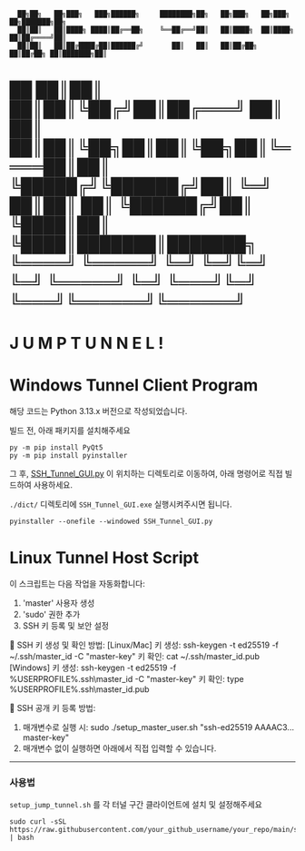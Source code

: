       ██╗██╗   ██╗███╗   ███╗██████╗     ████████╗██╗   ██╗███╗   ██╗███╗   ██╗███████╗██╗
      ██║██║   ██║████╗ ████║██╔══██╗    ╚══██╔══╝██║   ██║████╗  ██║████╗  ██║██╔════╝██║
      ██║██║   ██║██╔████╔██║██████╔╝       ██║   ██║   ██║██╔██╗ ██║██╔██╗ ██║███████╗██║
 ██   ██║██║   ██║██║╚██╔╝██║██╔═══╝        ██║   ██║   ██║██║╚██╗██║██║╚██╗██║╚════██║██║
 ╚█████╔╝╚██████╔╝██║ ╚═╝ ██║██║            ██║   ╚██████╔╝██║ ╚████║██║ ╚████║███████║███████╗
  ╚════╝  ╚═════╝ ╚═╝     ╚═╝╚═╝            ╚═╝    ╚═════╝ ╚═╝  ╚═══╝╚═╝  ╚═══╝╚══════╝╚══════╝
==========================================
  J U M P   T U N N E L   !
==========================================

# Windows Tunnel Client Program

해당 코드는 Python 3.13.x 버전으로 작성되었습니다.

빌드 전, 아래 패키지를 설치해주세요

```
py -m pip install PyQt5
py -m pip install pyinstaller

```

그 후, [SSH_Tunnel_GUI.py](https://github.com/Cybecho/JumpTunnel/blob/main/SSH_Tunnel_GUI.py) 이 위치하는 디렉토리로 이동하여, 아래 명령어로 직접 빌드하여 사용하세요.

`./dict/` 디렉토리에 `SSH_Tunnel_GUI.exe` 실행시켜주시면 됩니다.

```
pyinstaller --onefile --windowed SSH_Tunnel_GUI.py

```



# Linux Tunnel Host Script

이 스크립트는 다음 작업을 자동화합니다:
1. 'master' 사용자 생성
2. 'sudo' 권한 추가
3. SSH 키 등록 및 보안 설정

📌 SSH 키 생성 및 확인 방법:
  [Linux/Mac]
    키 생성: ssh-keygen -t ed25519 -f ~/.ssh/master_id -C "master-key"
    키 확인: cat ~/.ssh/master_id.pub
  [Windows]
    키 생성: ssh-keygen -t ed25519 -f %USERPROFILE%\.ssh\master_id -C "master-key"
    키 확인: type %USERPROFILE%\.ssh\master_id.pub

🔑 SSH 공개 키 등록 방법:
  1) 매개변수로 실행 시: sudo ./setup_master_user.sh "ssh-ed25519 AAAAC3... master-key"
  2) 매개변수 없이 실행하면 아래에서 직접 입력할 수 있습니다.

  ---

### 사용법
 `setup_jump_tunnel.sh` 를 각 터널 구간 클라이언트에 설치 및 설정해주세요

```
sudo curl -sSL https://raw.githubusercontent.com/your_github_username/your_repo/main/setup_master_user.sh | bash

```